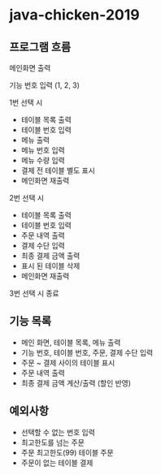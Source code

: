 # java-chicken-2019

프로그램 흐름
-

메인화면 출력

기능 번호 입력 (1, 2, 3)

1번 선택 시
- 테이블 목록 출력
- 테이블 번호 입력
- 메뉴 출력
- 메뉴 번호 입력
- 메뉴 수량 입력
- 결제 전 테이블 별도 표시
- 메인화면 재출력

2번 선택 시
- 테이블 목록 출력
- 테이블 번호 입력
- 주문 내역 출력
- 결제 수단 입력
- 최종 결제 금액 출력
- 표시 된 테이블 삭제
- 메인화면 재출력

3번 선택 시 종료

 기능 목록
 -
 - 메인 화면, 테이블 목록, 메뉴 출력
 - 기능 번호, 테이블 번호, 주문, 결제 수단 입력
 - 주문 ~ 결제 사이의 테이블 표시
 - 주문 내역 출력
 - 최종 결제 금액 계산/출력 (할인 반영)

 예외사항
 -
 - 선택할 수 없는 번호 입력
 - 최고한도를 넘는 주문
 - 주문 최고한도(99) 테이블 주문
 - 주문이 없는 테이블 결제